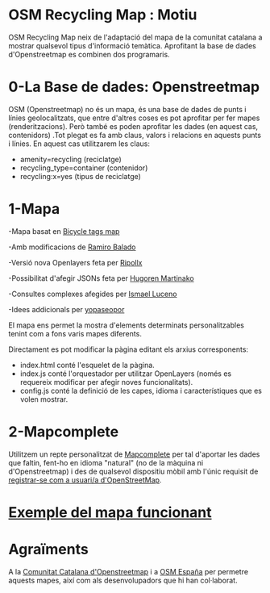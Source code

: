 # OSM Recycling Map : Motiu
OSM Recycling Map neix de l'adaptació del mapa de la comunitat catalana a mostrar qualsevol tipus d'informació temàtica.
Aprofitant la base de dades d'Openstreetmap es combinen dos programaris.

# 0-La Base de dades: Openstreetmap
OSM (Openstreetmap) no és un mapa, és una base de dades de punts i línies geolocalitzats, que entre d'altres coses es pot aprofitar per fer mapes (renderitzacions). Però també es poden aprofitar les dades (en aquest cas, contenidors) .Tot plegat es fa amb claus, valors i relacions en aquests punts i línies.
En aquest cas utilitzarem les claus:

* amenity=recycling (reciclatge)
* recycling_type=container (contenidor)
* recycling:x=yes (tipus de reciclatge)

# 1-Mapa

-Mapa basat en [Bicycle tags map](https://wiki.openstreetmap.org/wiki/Bicycle_tags_map)

-Amb modificacions de [Ramiro Balado](https://github.com/Qjammer)

-Versió nova Openlayers feta per [Ripollx](https://github.com/Ripollx)

-Possibilitat d'afegir JSONs feta per [Hugoren Martinako ](https://github.com/Crashillo)

-Consultes complexes afegides per [Ismael Luceno](https://github.com/ismaell)

-Idees addicionals per [yopaseopor](https://github.com/yopaseopor)

El mapa ens permet la mostra d'elements determinats personalitzables tenint com a fons varis mapes diferents.

Directament es pot modificar la pàgina editant els arxius corresponents:

*    index.html conté l'esquelet de la pàgina.
*    index.js conté l'orquestador per utilitzar OpenLayers (només es requereix modificar per afegir noves funcionalitats).
*    config.js conté la definició de les capes, idioma i característiques que es volen mostrar.

# 2-Mapcomplete

Utilitzem un repte personalitzat de [Mapcomplete](https://mapcomplete.osm.be) per tal d'aportar les dades que faltin, fent-ho en idioma "natural" (no de la màquina ni d'Openstreetmap) i des de qualsevol dispositiu mòbil amb l'únic requisit de [registrar-se com a usuari/a d'OpenStreetMap](https://www.openstreetmap.org/login).

# [Exemple del mapa funcionant](http://yopaseopor.github.io/osmrecyclingmap)

# Agraïments

A la [Comunitat Catalana d'Openstreetmap](https://t.me/osmcat) i a [OSM España](https://t.me/osmes) per permetre aquests mapes, així com als desenvolupadors que hi han col·laborat.

